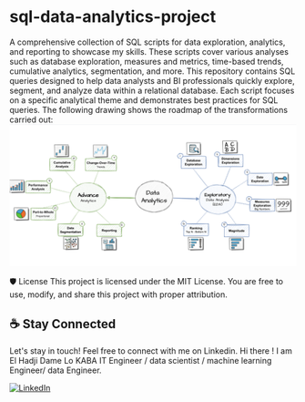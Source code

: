 # sql-data-analytics-project
A comprehensive collection of SQL scripts for data exploration, analytics, and reporting to showcase my skills. These scripts cover various analyses such as database exploration, measures and metrics, time-based trends, cumulative analytics, segmentation, and more. This repository contains SQL queries designed to help data analysts and BI professionals quickly explore, segment, and analyze data within a relational database. Each script focuses on a specific analytical theme and demonstrates best practices for SQL queries.
The following drawing shows the roadmap of the transformations carried out:
![Roadmap-transformations](docs/data-analytics-transformations.png)


🛡️ License
This project is licensed under the MIT License. You are free to use, modify, and share this project with proper attribution.

## ☕ Stay Connected

Let's stay in touch! Feel free to connect with me on Linkedin.
Hi there ! I am El Hadji Dame Lo KABA IT Engineer / data scientist / machine learning Engineer/ data Engineer.

[![LinkedIn](https://img.shields.io/badge/LinkedIn-0077B5?style=for-the-badge&logo=linkedin&logoColor=white)](https://www.linkedin.com/in/el-hadji-dame-lo-kaba-02597a319/)


